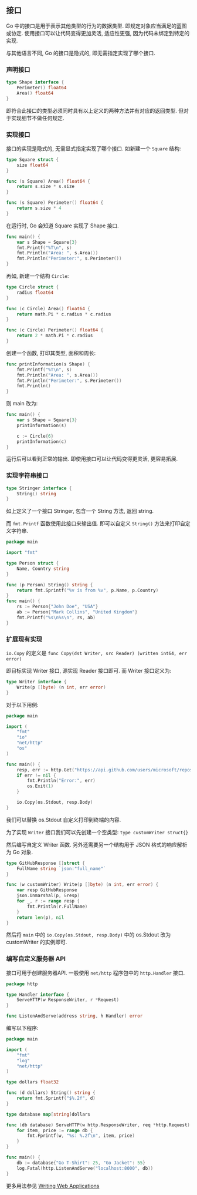 ## 接口

Go 中的接口是用于表示其他类型的行为的数据类型. 即规定对象应当满足的蓝图或协定.
使用接口可以让代码变得更加灵活, 适应性更强, 因为代码未绑定到特定的实现.

与其他语言不同, Go 的接口是隐式的, 即无需指定实现了哪个接口.

### 声明接口

```go
type Shape interface {
    Perimeter() float64
    Area() float64
}
```

即符合此接口的类型必须同时具有以上定义的两种方法并有对应的返回类型.
但对于实现细节不做任何规定.

### 实现接口

接口的实现是隐式的, 无需显式指定实现了哪个接口. 如新建一个 `Square` 结构:

```go
type Square struct {
    size float64
}

func (s Square) Area() float64 {
    return s.size * s.size
}

func (s Square) Perimeter() float64 {
    return s.size * 4
}
```

在运行时, Go 会知道 Square 实现了 Shape 接口.

```go
func main() {
    var s Shape = Square{3}
    fmt.Printf("%T\n", s)
    fmt.Println("Area: ", s.Area())
    fmt.Println("Perimeter:", s.Perimeter())
}
```


再如, 新建一个结构 `Circle`:

```go
type Circle struct {
    radius float64
}

func (c Circle) Area() float64 {
    return math.Pi * c.radius * c.radius
}

func (c Circle) Perimeter() float64 {
    return 2 * math.Pi * c.radius
}
```

创建一个函数, 打印其类型, 面积和周长:

```go
func printInformation(s Shape) {
    fmt.Printf("%T\n", s)
    fmt.Println("Area: ", s.Area())
    fmt.Println("Perimeter:", s.Perimeter())
    fmt.Println()
}
```

则 main 改为:
```go
func main() {
    var s Shape = Square{3}
    printInformation(s)

    c := Circle{6}
    printInformation(c)
}
```

运行后可以看到正常的输出. 即使用接口可以让代码变得更灵活, 更容易拓展.


### 实现字符串接口

```go
type Stringer interface {
    String() string
}
```

如上定义了一个接口 Stringer, 包含一个 String 方法, 返回 string.

而 `fmt.Printf` 函数使用此接口来输出值. 即可以自定义 `String()` 方法来打印自定义字符串.

```go
package main

import "fmt"

type Person struct {
    Name, Country string
}

func (p Person) String() string {
    return fmt.Sprintf("%v is from %v", p.Name, p.Country)
}
func main() {
    rs := Person{"John Doe", "USA"}
    ab := Person{"Mark Collins", "United Kingdom"}
    fmt.Printf("%s\n%s\n", rs, ab)
}
```

### 扩展现有实现

`io.Copy` 的定义是 `func Copy(dst Writer, src Reader) (written int64, err error)`

即目标实现 Writer 接口, 源实现 Reader 接口即可. 而 Writer 接口定义为:

```go
type Writer interface {
    Write(p []byte) (n int, err error)
}
```

对于以下用例:
```go
package main

import (
    "fmt"
    "io"
    "net/http"
    "os"
)

func main() {
    resp, err := http.Get("https://api.github.com/users/microsoft/repos?page=15&per_page=5")
    if err != nil {
        fmt.Println("Error:", err)
        os.Exit(1)
    }

    io.Copy(os.Stdout, resp.Body)
}
```

我们可以替换 os.Stdout 自定义打印到终端的内容.

为了实现 `Writer` 接口我们可以先创建一个空类型:
`type customWriter struct{}`

然后编写自定义 Writer 函数. 另外还需要另一个结构用于 JSON 格式的响应解析为 Go 对象.

```go
type GitHubResponse []struct {
    FullName string `json:"full_name"`
}

func (w customWriter) Write(p []byte) (n int, err error) {
    var resp GitHubResponse
    json.Unmarshal(p, &resp)
    for _, r := range resp {
        fmt.Println(r.FullName)
    }
    return len(p), nil
}
```

然后将 `main` 中的 `io.Copy(os.Stdout, resp.Body)`
中的 os.Stdout 改为 customWriter 的实例即可.


### 编写自定义服务器 API

接口可用于创建服务器API. 一般使用 `net/http` 程序包中的 `http.Handler` 接口.

```go
package http

type Handler interface {
    ServeHTTP(w ResponseWriter, r *Request)
}

func ListenAndServe(address string, h Handler) error
```

编写以下程序:

```go
package main

import (
    "fmt"
    "log"
    "net/http"
)

type dollars float32

func (d dollars) String() string {
    return fmt.Sprintf("$%.2f", d)
}

type database map[string]dollars

func (db database) ServeHTTP(w http.ResponseWriter, req *http.Request) {
    for item, price := range db {
        fmt.Fprintf(w, "%s: %.2f\n", item, price)
    }
}

func main() {
    db := database{"Go T-Shirt": 25, "Go Jacket": 55}
    log.Fatal(http.ListenAndServe("localhost:8000", db))
}
```

更多用法参见 [Writing Web Applications](https://golang.org/doc/articles/wiki/)